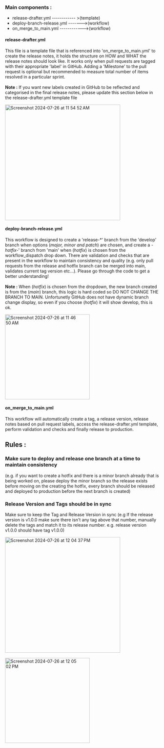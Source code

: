 ### Main components :
- release-drafter.yml ------------ >(template)
- deploy-branch-release.yml ------->(workflow)
- on_merge_to_main.yml ------------>(workflow)

#### release-drafter.yml
This file is a template file that is referenced into 'on_merge_to_main.yml' to create the release notes, it holds the structure on HOW and WHAT the release notes should look like. It works only when pull requests are tagged with their appropriate 'label' in GitHub. Adding a 'Milestone' to the pull request is optional but recommended to measure total number of items resolved in a particular sprint. <br></br>
**Note :** If you want new labels created in GitHub to be reflected and categorised in the final release notes, please update this section below in the release-drafter.yml template file

<img width="377" alt="Screenshot 2024-07-26 at 11 54 52 AM" src="https://github.com/user-attachments/assets/6b7392ad-890b-453b-af06-900623f35f32">

#### deploy-branch-release.yml
This workflow is designed to create a 'release-*' branch from the 'develop' branch when options (_major, minor and patch_) are chosen, and create a *-hotfix-*' branch from 'main' when (_hotfix_) is chosen from the workflow_dispatch drop down. There are validation and checks that are present in the workflow to maintain consistency and quality (e.g. only pull requests from the release and hotfix branch can be merged into main, validates current tag version etc...). Please go through the code to get a better understanding! <br></br>
**Note :** When (_hotfix_) is chosen from the dropdown, the new branch created is from the (_main_) branch, this logic is hard coded so DO NOT CHANGE THE BRANCH TO MAIN. Unfortunetly GitHub does not have dynamic branch change display, so even if you choose (_hotfix_) it will show develop, this is ok.

 <img width="277" alt="Screenshot 2024-07-26 at 11 46 50 AM" src="https://github.com/user-attachments/assets/081796eb-4f45-43fc-ab43-10ed4fb7f357">

#### on_merge_to_main.yml
This workflow will automatically create a tag, a release version, release notes based on pull request labels, access the release-drafter.yml template, perform validation and checks and finally release to production. 

## Rules :
### Make sure to deploy and release one branch at a time to maintain consistency
(e.g. if you want to create a hotfix and there is a minor branch already that is being worked on, please deploy the minor branch so the release exists before moving on the creating the hotfix, every branch should be released and deployed to production before the next branch is created)

### Release Version and Tags should be in sync
Make sure to keep the Tag and Release Version in sync (e.g If the release version is v1.0.0 make sure there isn't any tag above that number, manually delete the tags and match it to its release number. e.g. release version v1.0.0 should have tag v1.0.0)

<img width="377" alt="Screenshot 2024-07-26 at 12 04 37 PM" src="https://github.com/user-attachments/assets/c553195d-6727-4cbd-8811-a3f598be81c7"> <br></br>
<img width="277" alt="Screenshot 2024-07-26 at 12 05 02 PM" src="https://github.com/user-attachments/assets/dfd96d61-fd43-44a3-811f-2d35f7e3328e">
